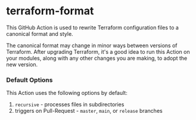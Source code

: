 # terraform-format

This GitHub Action is used to rewrite Terraform configuration files to a canonical format and style.

The canonical format may change in minor ways between versions of Terraform.  After upgrading Terraform, it's a good idea to run this Action on your modules, along with any other changes you are making, to adopt the new version.

### Default Options

This Action uses the following options by default:

1. ```recursive``` - processes files in subdirectories
1. triggers on Pull-Request - ```master```, ```main```, or ```release``` branches
